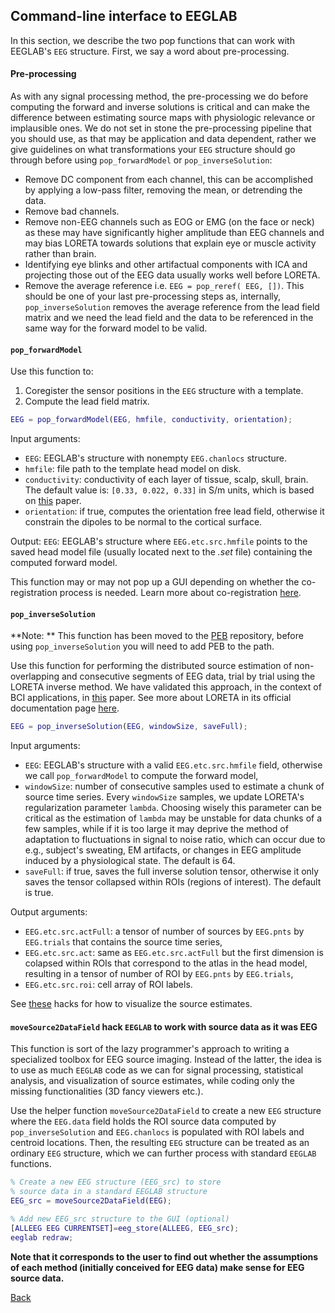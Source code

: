 ## Command-line interface to EEGLAB
In this section, we describe the two pop functions that can work with EEGLAB's `EEG` structure. First, we say a word about pre-processing.

#### Pre-processing
As with any signal processing method, the pre-processing we do before computing the forward and inverse solutions is critical and can make the difference between estimating source maps with physiologic relevance or implausible ones. We do not set in stone the pre-processing pipeline that you should use, as that may be application and data dependent, rather we give guidelines on what transformations your `EEG` structure should go through before using `pop_forwardModel` or `pop_inverseSolution`:

* Remove DC component from each channel, this can be accomplished by applying a low-pass filter, removing the mean, or detrending the data.
* Remove bad channels.
* Remove non-EEG channels such as EOG or EMG (on the face or neck) as these may have significantly higher amplitude than EEG channels and may bias LORETA towards solutions that explain eye or muscle activity rather than brain.
* Identifying eye blinks and other artifactual components with ICA and projecting those out of the EEG data usually works well before LORETA.
* Remove the average reference i.e. `EEG = pop_reref( EEG, [])`. This should be one of your last pre-processing steps as, internally, `pop_inverseSolution` removes the average reference from the lead field matrix and we need the lead field and the data to be referenced in the same way for the forward model to be valid.

#### `pop_forwardModel`
Use this function to:
1. Coregister the sensor positions in the `EEG` structure with a template.
2. Compute the lead field matrix.

```matlab
EEG = pop_forwardModel(EEG, hmfile, conductivity, orientation);
```
Input arguments:

* `EEG`: EEGLAB's structure with nonempty `EEG.chanlocs` structure.
* `hmfile`: file path to the template head model on disk.
* `conductivity`: conductivity of each layer of tissue, scalp, skull, brain. The default value is: `[0.33, 0.022, 0.33]` in S/m units, which is based on [this](http://www.sciencedirect.com/science/article/pii/S016502700900497X) paper.
* `orientation`: if true, computes the orientation free lead field, otherwise it constrain the dipoles to be normal to the cortical surface.

Output:
`EEG`: EEGLAB's structure where `EEG.etc.src.hmfile` points to the saved head model file (usually located next to the *.set* file) containing the computed forward model.

This function may or may not pop up a GUI depending on whether the co-registration process is needed. Learn more about co-registration [here](https://github.com/aojeda/headModel/blob/master/doc/coregistration.md).

#### `pop_inverseSolution`
**Note: ** This function has been moved to the [PEB](https://github.com/aojeda/PEB) repository, before using `pop_inverseSolution` you will need to add PEB to the path. 

Use this function for performing the distributed source estimation of non-overlapping and consecutive segments of EEG data, trial by trial using the LORETA inverse method. We have validated this approach, in the context of BCI applications, in [this](https://www.ncbi.nlm.nih.gov/pubmed/26415149) paper. See more about LORETA in its official documentation page [here](http://www.uzh.ch/keyinst/loreta.htm).

```matlab
EEG = pop_inverseSolution(EEG, windowSize, saveFull);
```

Input arguments:

* `EEG`: EEGLAB's structure with a valid `EEG.etc.src.hmfile` field, otherwise we call `pop_forwardModel` to compute the forward model,
* `windowSize`: number of consecutive samples used to estimate a chunk of source time series. Every `windowSize` samples, we update LORETA's regularization parameter `lambda`. Choosing wisely this parameter can be critical as the estimation of `lambda` may be unstable for data chunks of a few samples, while if it is too large it may deprive the method of adaptation to fluctuations in signal to noise ratio, which can occur due to e.g., subject's sweating, EM artifacts, or changes in EEG amplitude induced by a physiological state. The default is 64.
* `saveFull`: if true, saves the full inverse solution tensor, otherwise it only saves the tensor collapsed within ROIs (regions of interest). The default is true.

Output arguments:

* `EEG.etc.src.actFull`: a tensor of number of sources by `EEG.pnts` by `EEG.trials` that contains the source time series,
* `EEG.etc.src.act`: same as `EEG.etc.src.actFull` but the first dimension is colapsed within ROIs that correspond to the atlas in the head model, resulting in a tensor of number of ROI by `EEG.pnts` by `EEG.trials`,
* `EEG.etc.src.roi`: cell array of ROI labels.

See [these](https://github.com/aojeda/headModel/blob/master/doc/visualization.md) hacks for how to visualize the source estimates.

#### `moveSource2DataField` hack `EEGLAB` to work with source data as it was EEG
This function is sort of the lazy programmer's approach to writing a specialized toolbox for EEG source imaging. Instead of the latter, the idea is to use as much `EEGLAB` code as we can for signal processing, statistical analysis, and visualization of source estimates, while coding only the missing functionalities (3D fancy viewers etc.).

Use the helper function `moveSource2DataField` to create a new `EEG` structure where the `EEG.data` field holds the ROI source data computed by `pop_inverseSolution` and `EEG.chanlocs` is populated with ROI labels and centroid locations. Then, the resulting `EEG` structure can be treated as an ordinary `EEG` structure, which we can further process with standard `EEGLAB` functions.
```matlab
% Create a new EEG structure (EEG_src) to store
% source data in a standard EEGLAB structure
EEG_src = moveSource2DataField(EEG);

% Add new EEG_src structure to the GUI (optional)
[ALLEEG EEG CURRENTSET]=eeg_store(ALLEEG, EEG_src);
eeglab redraw;
```

**Note that it corresponds to the user to find out whether the assumptions of each method (initially conceived for EEG data) make sense for EEG source data.**

[Back](https://github.com/aojeda/headModel/blob/master/doc/Documentation.md)
